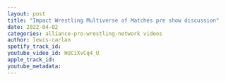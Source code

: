 ```yaml
---
layout: post
title: "Impact Wrestling Multiverse of Matches pre show discussion"
date: 2022-04-02
categories: alliance-pro-wrestling-network videos
author: lewis-carlan
spotify_track_id: 
youtube_video_id: HUCiXvCq4_U
apple_track_id: 
youtube_metadata: 
---
```

